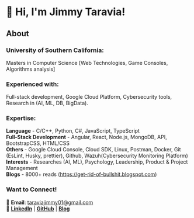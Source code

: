 # 👋 Hi, I'm Jimmy Taravia!  

## About
### **University of Southern California**: <br>
  Masters in Computer Science [Web Technologies, Game Consoles, Algorithms analysis]  <br>
### **Experienced with**: <br> 
  Full-stack development, Google Cloud Platform, Cybersecurity tools, Research in (AI, ML, DB, BigData).  <br>


### **Expertise**: 
 **Language** - C/C++, Python, C#, JavaScript, TypeScript <br>
 **Full-Stack Development** - Angular, React, Node.js, MongoDB, API, BootstrapCSS, HTML/CSS <br>
 **Others** - Google Cloud Console, Cloud SDK,  Linux, Postman, Docker, Git (EsLint, Husky, prettier), Github, Wazuh(Cybersecurity Monitoring Platform) <br>
 **Interests** - Researches (AI, ML), Psychology, Leadership, Product & Project Management  <br>
 **Blogs** - 8000+ reads (https://get-rid-of-bullshit.blogspot.com) <br>



### Want to Connect!  
📧 **Email**: taraviajimmy01@gmail.com  
🔗 [**LinkedIn**](https://linkedin.com/in/jimmytaravia) | [**GitHub**](https://github.com/Jimmy-Taravia2001) | [**Blog**](https://get-rid-of-bullshit.blogspot.com)  
